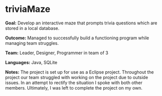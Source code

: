 # triviaMaze
**Goal:** Develop an interactive maze that prompts trivia questions which are stored in a local database.

**Outcome:** Managed to successfully build a functioning program while managing team struggles.

**Team:** Leader, Designer, Programmer in team of 3

**Languages:** Java, SQLite

**Notes:** The project is set up for use as a Eclipse project. Throughout the project our team struggled with working on the project due to outside issues. In an attempt to rectify the situation I spoke with both other members. Ultimately, I was left to complete the project on my own.
